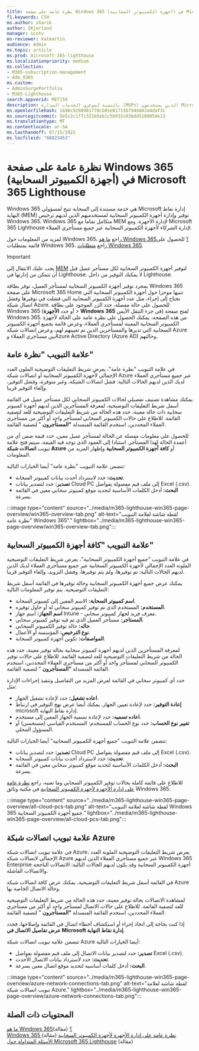 ```yaml
---
title: نظرة عامة على صفحة Windows 365 (أجهزة الكمبيوتر السحابية) في Microsoft 365 Lighthouse
f1.keywords: CSH
ms.author: sharik
author: SKjerland
manager: scotv
ms-reviewer: katmartin
audience: Admin
ms.topic: article
ms.prod: microsoft-365-lighthouse
ms.localizationpriority: medium
ms.collection:
- M365-subscription-management
- Adm_O365
ms.custom:
- AdminSurgePortfolio
- M365-Lighthouse
search.appverid: MET150
description: بالنسبة لموفري الخدمات المدارة (MSPs) الذين يستخدمون Microsoft 365 Lighthouse، تعرف على صفحة Windows 365 (أجهزة الكمبيوتر السحابية).
ms.openlocfilehash: 1698c9298981778cb01e01715b794dd43a4daf3c
ms.sourcegitcommit: 5e5c2c1f7c321b5eb1c5b932c03bdd510005de13
ms.translationtype: MT
ms.contentlocale: ar-SA
ms.lasthandoff: 07/15/2022
ms.locfileid: "66823452"
---
```

# <a name="overview-of-the-windows-365-cloud-pcs-page-in-microsoft-365-lighthouse"></a>نظرة عامة على صفحة Windows 365 (أجهزة الكمبيوتر السحابية) في Microsoft 365 Lighthouse  
  
Windows 365 هي خدمة مستندة إلى السحابة تتيح لمسؤولي Microsoft إدارة نقاط النهاية (MEM) توفير وإدارة أجهزة الكمبيوتر السحابية لمستخدميهم الذين لديهم ترخيص Windows 365. Windows 365 متكامل تماما مع MEM لإدارة الأجهزة، ومع Microsoft 365 Lighthouse لإدارة الشركاء لأجهزة الكمبيوتر السحابية عبر جميع مستأجري العملاء.

لمزيد من المعلومات حول Windows 365، راجع [ما هو Windows 365؟](/windows-365/overview) للحصول على قائمة بمتطلبات Windows 365، راجع [متطلبات Windows 365](/windows-365/enterprise/requirements).

> [!IMPORTANT]
> يجب عليك الانتقال إلى [MEM](https://go.microsoft.com/fwlink/p/?linkid=2150463) لتوفير أجهزة الكمبيوتر السحابية لكل مستأجر عميل قبل أن تتمكن من إدارتها في Lighthouse. لا يمكنك التوفير من داخل Lighthouse.

بمجرد توفير أجهزة الكمبيوتر السحابية لمستأجر العميل، توفر بطاقة Windows 365 على صفحة Microsoft 365 Home تنبيها موجزا حول أجهزة الكمبيوتر السحابية التي تحتاج إلى إجراء، مثل عدد أجهزة الكمبيوتر السحابية التي فشلت في توفيرها وفشل اتصال شبكة Azure. للحصول على حالة مفصلة، حدد الزر الموجود على بطاقة Windows 365 (أو حدد **الأجهزة** >  **Windows 365** في جزء التنقل الأيمن) لفتح صفحة Windows 365. من هذه الصفحة، يمكنك الحصول على نظرة عامة على الحالة لأجهزة الكمبيوتر السحابية المعينة لمستأجري العملاء، وعرض قائمة بجميع أجهزة الكمبيوتر السحابية التي تديرها والمستأجرين الذين تم تعيينهم لهم، وعرض اتصالات شبكة Azure بين مستأجري العملاء وAzure Active Directory (Azure AD) وحالتهم.

## <a name="overview-tab"></a>علامة التبويب "نظرة عامة"

في علامة التبويب "نظرة عامة"، يعرض شريط التعليقات التوضيحية الملون العدد الإجمالي لأجهزة الكمبيوتر السحابية أو اتصالات شبكة Azure عبر جميع مستأجري العملاء لديك الذين لديهم الحالات التالية: فشل اتصالات الشبكة، وغير متوفرة، وفشل التوفير، وإلغاء التوفير قريبا.

يمكنك مشاهدة تصنيف تفصيلي لحالات الكمبيوتر السحابي لكل مستأجر عميل في القائمة أسفل شريط التعليقات التوضيحية. لمعرفة المستأجرين الذين لديهم أجهزة كمبيوتر سحابية ذات حالة معينة، حدد هذه الحالة من شريط التعليقات التوضيحية للعد لتصفية القائمة. للاطلاع على حالات الكمبيوتر السحابي لمستأجر واحد أو أكثر من مستأجري العملاء المحددين، استخدم القائمة المنسدلة **"المستأجرون** " لتصفية القائمة.

للحصول على معلومات مفصلة عن الحالة لمستأجر عميل معين، حدد قيمة ضمن أي من أعمدة الحالة لهذا المستأجر. استنادا إلى العمود الذي توجد فيه القيمة، سيتم فتح علامة تبويب **اتصالات شبكة Azure** أو **كافة أجهزة الكمبيوتر السحابية** وإظهار المزيد من المعلومات.

تتضمن علامة التبويب "نظرة عامة" أيضا الخيارات التالية:

- **تحديث:** حدد لاسترداد أحدث بيانات كمبيوتر السحابة.
- **تصدير:** حدد لتصدير بيانات Cloud PC إلى ملف قيم مفصولة بفواصل Excel (.csv).
- **البحث:** أدخل الكلمات الأساسية لتحديد موقع كمبيوتر سحابي معين في القائمة بسرعة.

:::image type="content" source="../media/m365-lighthouse-win365-page-overview/win365-overview-tab.png" alt-text="لقطة شاشة لعلامة التبويب &quot;نظرة عامة Windows 365&quot;." lightbox="../media/m365-lighthouse-win365-page-overview/win365-overview-tab.png":::

## <a name="all-cloud-pcs-tab"></a>علامة التبويب "كافة أجهزة الكمبيوتر السحابية"

في علامة التبويب "جميع أجهزة الكمبيوتر السحابية"، يعرض شريط التعليقات التوضيحية الملونة العدد الإجمالي لأجهزة الكمبيوتر السحابية عبر جميع مستأجري العملاء لديك الذين لديهم الحالات التالية: تم توفيرها، ولم يتم توفيرها، وفشل التزويد، وإلغاء التوفير قريبا.

يمكنك عرض جميع أجهزة الكمبيوتر السحابية وحالة توفيرها في القائمة أسفل شريط التعليقات التوضيحية. يتم توفير المعلومات التالية:

- **اسم كمبيوتر السحابة:** الاسم المعين إلى كمبيوتر السحابة.
- **المستخدم:** المستخدم الذي تم توفير كمبيوتر سحابي له أو حاول توفيره.
- **اسم الجهاز:** اسم جهاز Intune - معرف فريد لجهاز كمبيوتر سحابي.
- **المستاجر:** مستأجر العميل الذي تم فيه توفير كمبيوتر سحابي.
- **حاله:** حالة توفير الكمبيوتر السحابي.
- **نوع الترخيص:** المؤسسة أو الأعمال.
- **المواصفات:** تكوين أجهزة كمبيوتر السحابة.

لمعرفة المستأجرين الذين لديهم أجهزة كمبيوتر سحابية بحالة توفير معينة، حدد هذه الحالة من شريط التعليقات التوضيحية للعد لتصفية القائمة. للاطلاع على حالات توفير الكمبيوتر السحابي لمستأجر واحد أو أكثر من مستأجري العملاء المحددين، استخدم القائمة المنسدلة **"المستأجرون** " لتصفية القائمة.

حدد أي كمبيوتر سحابي في القائمة لعرض المزيد من التفاصيل وتنفيذ إجراءات الإدارة مثل:
- **اعاده تشغيل:** حدد لإعادة تشغيل الجهاز. 
- **إعادة التوفير:** حدد لإعادة تعيين الجهاز. يمكنك أيضا عرض نهج التوفير في ارتباط microsoft إدارة نقاط النهاية.
- **اعاده تسميه:** حدد لإعادة تسمية الجهاز المعين إلى مستخدم.
- **تغيير نوع الحساب:** حدد نوع الحساب للمستخدم: المستخدم القياسي (مستحسن) أو المسؤول المحلي.

تتضمن علامة التبويب "جميع أجهزة الكمبيوتر السحابية" أيضا الخيارات التالية:

- **تصدير:** حدد لتصدير بيانات Cloud PC إلى ملف قيم مفصولة بفواصل Excel (.csv).
- **تحديث:** حدد لاسترداد أحدث بيانات كمبيوتر السحابة.
- **البحث:** أدخل الكلمات الأساسية لتحديد موقع كمبيوتر سحابي معين في القائمة بسرعة.

للاطلاع على قائمة كاملة بحالات توفير الكمبيوتر السحابي وما تعنيه، راجع [نظرة عامة على إدارة الأجهزة لأجهزة الكمبيوتر السحابية](/windows-365/enterprise/device-management-overview#column-details) في مكتبة وثائق Windows 365.

:::image type="content" source="../media/m365-lighthouse-win365-page-overview/all-cloud-pcs-tab.png" alt-text="لقطة شاشة لعلامة التبويب Windows 365 جميع أجهزة الكمبيوتر السحابية." lightbox="../media/m365-lighthouse-win365-page-overview/all-cloud-pcs-tab.png":::

## <a name="azure-network-connections-tab"></a>علامة تبويب اتصالات شبكة Azure

في علامة تبويب اتصالات شبكة Azure، يعرض شريط التعليقات التوضيحية الملونة العدد الإجمالي لاتصالات شبكة Azure عبر جميع مستأجري العملاء الذين لديهم Windows 365 Enterprise أجهزة الكمبيوتر السحابية وقد يكون لديهم الحالات التالية: الاتصالات الناجحة والاتصالات الفاشلة.

في القائمة أسفل شريط التعليقات التوضيحية، يمكنك عرض كافة اتصالات شبكة Azure وحالة الاتصال الخاصة بها.

لمشاهدة الاتصالات بحالة توفير معينة، حدد هذه الحالة من شريط التعليقات التوضيحية للعد لتصفية القائمة. للاطلاع على حالات الاتصال لمستأجر واحد أو أكثر من مستأجري العملاء المحددين، استخدم القائمة المنسدلة **"المستأجرون** " لتصفية القائمة.

إذا كنت بحاجة إلى اتخاذ إجراء أو استكشاف أخطاء اتصال في القائمة وإصلاحها، فحدد **عرض تفاصيل الاتصال في Microsoft إدارة نقاط النهاية**.

تتضمن علامة تبويب اتصالات شبكة Azure أيضا الخيارات التالية:

- **تصدير:** حدد لتصدير بيانات الاتصال إلى ملف قيم مفصولة بفواصل Excel (.csv).
- **تحديث:** حدد لاسترداد بيانات الاتصال الأحدث.
- **البحث:** أدخل كلمات أساسية لتحديد موقع اتصال معين بسرعة.

:::image type="content" source="../media/m365-lighthouse-win365-page-overview/azure-network-connections-tab.png" alt-text="لقطة شاشة لعلامة تبويب اتصالات شبكة Azure." lightbox="../media/m365-lighthouse-win365-page-overview/azure-network-connections-tab.png":::

## <a name="related-content"></a>المحتويات ذات الصلة

[ما هو Windows 365؟](/windows-365/overview) (مقالة)\
[Windows 365 نظرة عامة على إدارة الأجهزة لأجهزة الكمبيوتر السحابية](/windows-365/enterprise/device-management-overview) (مقالة)\
[الأسئلة المتداولة حول Microsoft 365 Lighthouse](m365-lighthouse-faq.yml) (مقالة)